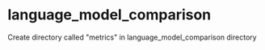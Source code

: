 # language_model_comparison

Create directory called "metrics" in language_model_comparison directory
